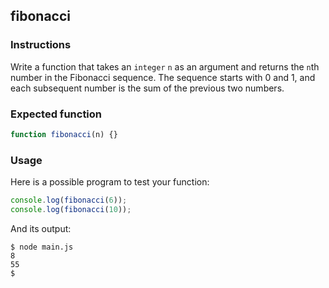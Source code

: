 ## fibonacci

### Instructions

Write a function that takes an `integer` `n` as an argument and returns the `n`th number in the Fibonacci sequence. The sequence starts with 0 and 1, and each subsequent number is the sum of the previous two numbers.

### Expected function

```javascript
function fibonacci(n) {}
```

### Usage

Here is a possible program to test your function:

```javascript
console.log(fibonacci(6));
console.log(fibonacci(10));
```

And its output:

```console
$ node main.js
8
55
$
```
